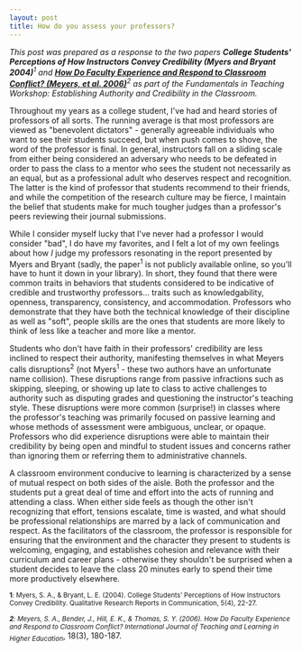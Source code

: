 ```yaml
---
layout: post
title: How do you assess your professors?
---
```


*This post was prepared as a response to the two papers <strong>College Students' Perceptions of How Instructors Convey Credibility (Myers and Bryant 2004)</strong><sup>1</sup> and <strong><a href="http://www.isetl.org/ijtlhe/articleView.cfm?id=115">How Do Faculty Experience and Respond to Classroom Conflict? (Meyers, et al. 2006)</a></strong><sup>2</sup> as part of the Fundamentals in Teaching Workshop: Establishing Authority and Credibility in the Classroom.*

Throughout my years as a college student, I've had and heard stories of professors of all sorts. The running average is that most professors are viewed as "benevolent dictators" - generally agreeable individuals who want to see their students succeed, but when push comes to shove, the word of the professor is final. In general, instructors fall on a sliding scale from either being considered an adversary who needs to be defeated in order to pass the class to a mentor who sees the student not necessarily as an equal, but as a professional adult who deserves respect and recognition. The latter is the kind of professor that students recommend to their friends, and while the competition of the research culture may be fierce, I maintain the belief that students make for much tougher judges than a professor's peers reviewing their journal submissions.

While I consider myself lucky that I've never had a professor I would consider "bad", I do have my favorites, and I felt a lot of my own feelings about how <em>I</em> judge my professors resonating in the report presented by Myers and Bryant (sadly, the paper<sup>1</sup> is not publicly available online, so you'll have to hunt it down in your library). In short, they found that there were common traits in behaviors that students considered to be indicative of credible and trustworthy professors... traits such as knowledgability, openness, transparency, consistency, and accommodation. Professors who demonstrate that they have both the technical knowledge of their discipline as well as "soft", people skills are the ones that students are more likely to think of less like a teacher and more like a mentor.

Students who don't have faith in their professors' credibility are less inclined to respect their authority, manifesting themselves in what Meyers calls disruptions<sup>2</sup> (not Myers<sup>1</sup> - these two authors have an unfortunate name collision). These disruptions range from passive infractions such as skipping, sleeping, or showing up late to class to active challenges to authority such as disputing grades and questioning the instructor's teaching style. These disruptions were more common (surprise!) in classes where the professor's teaching was primarily focused on passive learning and whose methods of assessment were ambiguous, unclear, or opaque. Professors who did experience disruptions were able to maintain their credibility by being open and mindful to student issues and concerns rather than ignoring them or referring them to administrative channels.

A classroom environment conducive to learning is characterized by a sense of mutual respect on both sides of the aisle. Both the professor and the students put a great deal of time and effort into the acts of running and attending a class. When either side feels as though the other isn't recognizing that effort, tensions escalate, time is wasted, and what should be professional relationships are marred by a lack of communication and respect. As the facilitators of the classroom, the professor is responsible for ensuring that the environment and the character they present to students is welcoming, engaging, and establishes cohesion and relevance with their curriculum and career plans - otherwise they shouldn't be surprised when a student decides to leave the class 20 minutes early to spend their time more productively elsewhere.

 <sub><strong>1</strong>: ﻿﻿Myers, S. A., &amp; Bryant, L. E. (2004). College Students’ Perceptions of How Instructors Convey Credibility. Qualitative Research Reports in Communication, 5(4), 22-27.</sub>

*<sub><strong>2</strong>: ﻿Meyers, S. A., Bender, J., Hill, E. K., &amp; Thomas, S. Y. (2006). How Do Faculty Experience and Respond to Classroom Conflict? International Journal of Teaching and Learning in Higher Education</em>, 18(3), 180-187.</sub>*

